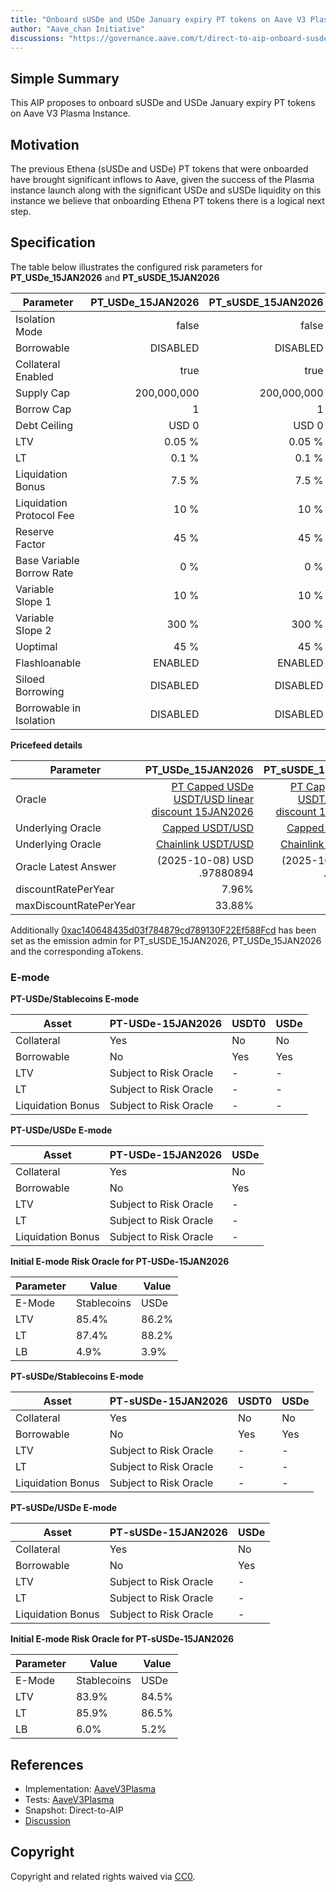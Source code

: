 ```yaml
---
title: "Onboard sUSDe and USDe January expiry PT tokens on Aave V3 Plasma Instance"
author: "Aave_chan Initiative"
discussions: "https://governance.aave.com/t/direct-to-aip-onboard-susde-and-usde-january-expiry-pt-tokens-on-aave-v3-plasma-instance/23196"
---
```


## Simple Summary

This AIP proposes to onboard sUSDe and USDe January expiry PT tokens on Aave V3 Plasma Instance.

## Motivation

The previous Ethena (sUSDe and USDe) PT tokens that were onboarded have brought significant inflows to Aave, given the success of the Plasma instance launch along with the significant USDe and sUSDe liquidity on this instance we believe that onboarding Ethena PT tokens there is a logical next step.

## Specification

The table below illustrates the configured risk parameters for **PT_USDe_15JAN2026** and **PT_sUSDE_15JAN2026**

| Parameter                 | PT_USDe_15JAN2026 | PT_sUSDE_15JAN2026 |
| ------------------------- | ----------------: | -----------------: |
| Isolation Mode            |             false |              false |
| Borrowable                |          DISABLED |           DISABLED |
| Collateral Enabled        |              true |               true |
| Supply Cap                |       200,000,000 |        200,000,000 |
| Borrow Cap                |                 1 |                  1 |
| Debt Ceiling              |             USD 0 |              USD 0 |
| LTV                       |            0.05 % |             0.05 % |
| LT                        |             0.1 % |              0.1 % |
| Liquidation Bonus         |             7.5 % |              7.5 % |
| Liquidation Protocol Fee  |              10 % |               10 % |
| Reserve Factor            |              45 % |               45 % |
| Base Variable Borrow Rate |               0 % |                0 % |
| Variable Slope 1          |              10 % |               10 % |
| Variable Slope 2          |             300 % |              300 % |
| Uoptimal                  |              45 % |               45 % |
| Flashloanable             |           ENABLED |            ENABLED |
| Siloed Borrowing          |          DISABLED |           DISABLED |
| Borrowable in Isolation   |          DISABLED |           DISABLED |

**Pricefeed details**

| Parameter              |                                                                                                             PT_USDe_15JAN2026 |                                                                                                             PT_sUSDE_15JAN2026 |
| ---------------------- | ----------------------------------------------------------------------------------------------------------------------------: | -----------------------------------------------------------------------------------------------------------------------------: |
| Oracle                 | [PT Capped USDe USDT/USD linear discount 15JAN2026](https://plasmascan.to/address/0x30cb6ff8649Cc02cEa91971D4730EebeD5A8D2F1) | [PT Capped sUSDe USDT/USD linear discount 15JAN2026](https://plasmascan.to/address/0x3eca1c7836eA09DB3dc85be7B5526Ce80E2609a1) |
| Underlying Oracle      |                                   [Capped USDT/USD](https://plasmascan.to/address/0xdBbB0b5DD13E7AC9C56624834ef193df87b022c3) |                                    [Capped USDT/USD](https://plasmascan.to/address/0xdBbB0b5DD13E7AC9C56624834ef193df87b022c3) |
| Underlying Oracle      |                                [Chainlink USDT/USD](https://plasmascan.to/address/0x70b77FcdbE2293423e41AdD2FB599808396807BC) |                                 [Chainlink USDT/USD](https://plasmascan.to/address/0x70b77FcdbE2293423e41AdD2FB599808396807BC) |
| Oracle Latest Answer   |                                                                                                    (2025-10-08) USD .97880894 |                                                                                                     (2025-10-08) USD .97767085 |
| discountRatePerYear    |                                                                                                                         7.96% |                                                                                                                          8.38% |
| maxDiscountRatePerYear |                                                                                                                        33.88% |                                                                                                                         36.82% |

Additionally [0xac140648435d03f784879cd789130F22Ef588Fcd](https://plasmascan.to/address/0xac140648435d03f784879cd789130F22Ef588Fcd) has been set as the emission admin for PT_sUSDE_15JAN2026, PT_USDe_15JAN2026 and the corresponding aTokens.

### E-mode

**PT-USDe/Stablecoins E-mode**

| **Asset**         | **PT-USDe-15JAN2026**  | **USDT0** | **USDe** |
| ----------------- | ---------------------- | --------- | -------- |
| Collateral        | Yes                    | No        | No       |
| Borrowable        | No                     | Yes       | Yes      |
| LTV               | Subject to Risk Oracle | -         | -        |
| LT                | Subject to Risk Oracle | -         | -        |
| Liquidation Bonus | Subject to Risk Oracle | -         | -        |

**PT-USDe/USDe E-mode**

| **Asset**         | **PT-USDe-15JAN2026**  | **USDe** |
| ----------------- | ---------------------- | -------- |
| Collateral        | Yes                    | No       |
| Borrowable        | No                     | Yes      |
| LTV               | Subject to Risk Oracle | -        |
| LT                | Subject to Risk Oracle | -        |
| Liquidation Bonus | Subject to Risk Oracle | -        |

**Initial E-mode Risk Oracle for PT-USDe-15JAN2026**

| **Parameter** | **Value**   | **Value** |
| ------------- | ----------- | --------- |
| E-Mode        | Stablecoins | USDe      |
| LTV           | 85.4%       | 86.2%     |
| LT            | 87.4%       | 88.2%     |
| LB            | 4.9%        | 3.9%      |

**PT-sUSDe/Stablecoins E-mode**

| **Asset**         | **PT-sUSDe-15JAN2026** | **USDT0** | **USDe** |
| ----------------- | ---------------------- | --------- | -------- |
| Collateral        | Yes                    | No        | No       |
| Borrowable        | No                     | Yes       | Yes      |
| LTV               | Subject to Risk Oracle | -         | -        |
| LT                | Subject to Risk Oracle | -         | -        |
| Liquidation Bonus | Subject to Risk Oracle | -         | -        |

**PT-sUSDe/USDe E-mode**

| **Asset**         | **PT-sUSDe-15JAN2026** | **USDe** |
| ----------------- | ---------------------- | -------- |
| Collateral        | Yes                    | No       |
| Borrowable        | No                     | Yes      |
| LTV               | Subject to Risk Oracle | -        |
| LT                | Subject to Risk Oracle | -        |
| Liquidation Bonus | Subject to Risk Oracle | -        |

**Initial E-mode Risk Oracle for PT-sUSDe-15JAN2026**

| **Parameter** | **Value**   | **Value** |
| ------------- | ----------- | --------- |
| E-Mode        | Stablecoins | USDe      |
| LTV           | 83.9%       | 84.5%     |
| LT            | 85.9%       | 86.5%     |
| LB            | 6.0%        | 5.2%      |

## References

- Implementation: [AaveV3Plasma](https://github.com/bgd-labs/aave-proposals-v3/blob/main/src/20251007_AaveV3Plasma_OnboardSUSDeAndUSDeJanuaryExpiryPTTokensOnAaveV3PlasmaInstance/AaveV3Plasma_OnboardSUSDeAndUSDeJanuaryExpiryPTTokensOnAaveV3PlasmaInstance_20251007.sol)
- Tests: [AaveV3Plasma](https://github.com/bgd-labs/aave-proposals-v3/blob/main/src/20251007_AaveV3Plasma_OnboardSUSDeAndUSDeJanuaryExpiryPTTokensOnAaveV3PlasmaInstance/AaveV3Plasma_OnboardSUSDeAndUSDeJanuaryExpiryPTTokensOnAaveV3PlasmaInstance_20251007.t.sol)
- Snapshot: Direct-to-AIP
- [Discussion](https://governance.aave.com/t/direct-to-aip-onboard-susde-and-usde-january-expiry-pt-tokens-on-aave-v3-plasma-instance/23196)

## Copyright

Copyright and related rights waived via [CC0](https://creativecommons.org/publicdomain/zero/1.0/).
